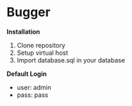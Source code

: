 Bugger
==========

**Installation**

1. Clone repository
2. Setup virtual host
3. Import database.sql in your database

**Default Login**

* user: admin
* pass: pass
